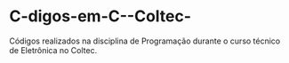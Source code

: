 # C-digos-em-C--Coltec-
Códigos realizados na disciplina de Programação durante o curso técnico de Eletrônica no Coltec. 
